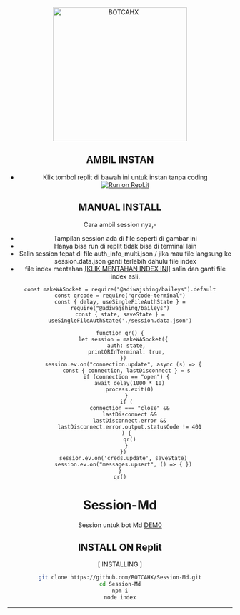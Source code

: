 

<div align="center">
<img src="https://telegra.ph/file/19968eb11731f27620ffe.jpg" alt="BOTCAHX" width="300" />

## AMBIL INSTAN
- Klik tombol replit di bawah ini untuk instan tanpa coding  
[![Run on Repl.it](https://repl.it/badge/github/quiec/whatsAlfa)](https://replit.com/@tioclkp02/Session-Md-5#.replit)

  
## MANUAL INSTALL
Cara ambil session nya,-

- Tampilan session ada di file seperti di gambar ini
- Hanya bisa run di replit tidak bisa di terminal lain
- Salin session tepat di file auth_info_multi.json / jika mau file langsung ke session.data.json ganti terlebih dahulu file index
- file index mentahan [[KLIK MENTAHAN INDEX INI]](https://github.com/BOTCAHX/Session-Md/blob/main/index.js.bak) salin dan ganti file index asli.
```  
const makeWASocket = require("@adiwajshing/baileys").default
const qrcode = require("qrcode-terminal")
const { delay, useSingleFileAuthState } = require("@adiwajshing/baileys")
const { state, saveState } = useSingleFileAuthState('./session.data.json')

function qr() {
  let session = makeWASocket({
    auth: state,
    printQRInTerminal: true,
  })
  session.ev.on("connection.update", async (s) => {
    const { connection, lastDisconnect } = s
    if (connection == "open") {
      await delay(1000 * 10)
      process.exit(0)
    }
    if (
      connection === "close" &&
      lastDisconnect &&
      lastDisconnect.error &&
      lastDisconnect.error.output.statusCode != 401
    ) {
      qr()
    }
  })
  session.ev.on('creds.update', saveState)
  session.ev.on("messages.upsert", () => { })
}
qr()
  ```

# Session-Md
Session untuk bot Md 
[DEM0](https://replit.com/@tioclkp02/Session-Md-5#.replit)

  

## INSTALL ON Replit
[ INSTALLING ]

```bash
git clone https://github.com/BOTCAHX/Session-Md.git
cd Session-Md
npm i
node index
```
---------
